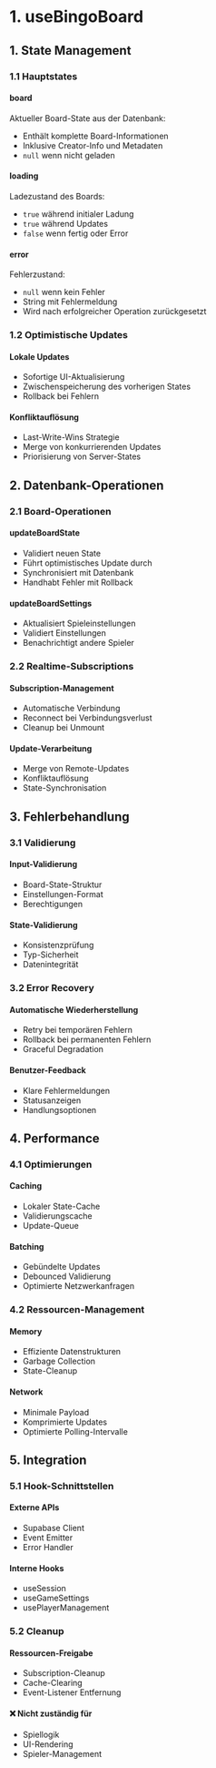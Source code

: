 # 1. useBingoBoard

## 1. State Management

### 1.1 Hauptstates

#### board
Aktueller Board-State aus der Datenbank:
- Enthält komplette Board-Informationen
- Inklusive Creator-Info und Metadaten
- `null` wenn nicht geladen

#### loading
Ladezustand des Boards:
- `true` während initialer Ladung
- `true` während Updates
- `false` wenn fertig oder Error

#### error
Fehlerzustand:
- `null` wenn kein Fehler
- String mit Fehlermeldung
- Wird nach erfolgreicher Operation zurückgesetzt

### 1.2 Optimistische Updates

#### Lokale Updates
- Sofortige UI-Aktualisierung
- Zwischenspeicherung des vorherigen States
- Rollback bei Fehlern

#### Konfliktauflösung
- Last-Write-Wins Strategie
- Merge von konkurrierenden Updates
- Priorisierung von Server-States

## 2. Datenbank-Operationen

### 2.1 Board-Operationen

#### updateBoardState
- Validiert neuen State
- Führt optimistisches Update durch
- Synchronisiert mit Datenbank
- Handhabt Fehler mit Rollback

#### updateBoardSettings
- Aktualisiert Spieleinstellungen
- Validiert Einstellungen
- Benachrichtigt andere Spieler

### 2.2 Realtime-Subscriptions

#### Subscription-Management
- Automatische Verbindung
- Reconnect bei Verbindungsverlust
- Cleanup bei Unmount

#### Update-Verarbeitung
- Merge von Remote-Updates
- Konfliktauflösung
- State-Synchronisation

## 3. Fehlerbehandlung

### 3.1 Validierung

#### Input-Validierung
- Board-State-Struktur
- Einstellungen-Format
- Berechtigungen

#### State-Validierung
- Konsistenzprüfung
- Typ-Sicherheit
- Datenintegrität

### 3.2 Error Recovery

#### Automatische Wiederherstellung
- Retry bei temporären Fehlern
- Rollback bei permanenten Fehlern
- Graceful Degradation

#### Benutzer-Feedback
- Klare Fehlermeldungen
- Statusanzeigen
- Handlungsoptionen

## 4. Performance

### 4.1 Optimierungen

#### Caching
- Lokaler State-Cache
- Validierungscache
- Update-Queue

#### Batching
- Gebündelte Updates
- Debounced Validierung
- Optimierte Netzwerkanfragen

### 4.2 Ressourcen-Management

#### Memory
- Effiziente Datenstrukturen
- Garbage Collection
- State-Cleanup

#### Network
- Minimale Payload
- Komprimierte Updates
- Optimierte Polling-Intervalle

## 5. Integration

### 5.1 Hook-Schnittstellen

#### Externe APIs
- Supabase Client
- Event Emitter
- Error Handler

#### Interne Hooks
- useSession
- useGameSettings
- usePlayerManagement

### 5.2 Cleanup

#### Ressourcen-Freigabe
- Subscription-Cleanup
- Cache-Clearing
- Event-Listener Entfernung

#### ❌ Nicht zuständig für
- Spiellogik
- UI-Rendering
- Spieler-Management
